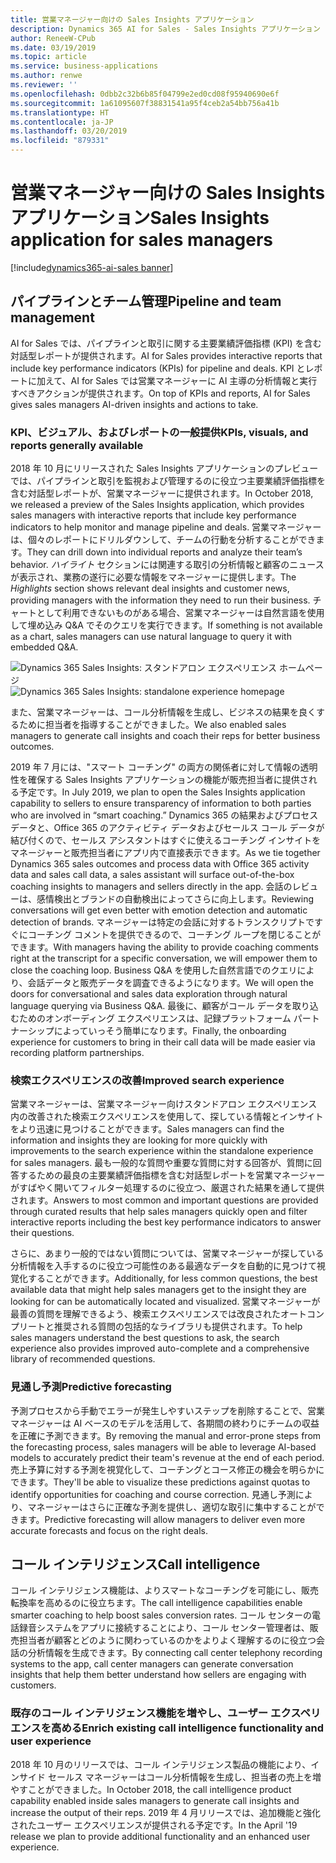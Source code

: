 ```yaml
---
title: 営業マネージャー向けの Sales Insights アプリケーション
description: Dynamics 365 AI for Sales - Sales Insights アプリケーション
author: ReneeW-CPub
ms.date: 03/19/2019
ms.topic: article
ms.service: business-applications
ms.author: renwe
ms.reviewer: ''
ms.openlocfilehash: 0dbb2c32b6b85f04799e2ed0cd08f95940690e6f
ms.sourcegitcommit: 1a61095607f38831541a95f4ceb2a54bb756a41b
ms.translationtype: HT
ms.contentlocale: ja-JP
ms.lasthandoff: 03/20/2019
ms.locfileid: "879331"
---
```

#  <a name="sales-insights-application-for-sales-managers"></a><span data-ttu-id="b5450-103">営業マネージャー向けの Sales Insights アプリケーション</span><span class="sxs-lookup"><span data-stu-id="b5450-103">Sales Insights application for sales managers</span></span>
[!include[dynamics365-ai-sales banner](../../includes/dynamics365-ai-sales.md)]


## <a name="pipeline-and-team-management"></a><span data-ttu-id="b5450-104">パイプラインとチーム管理</span><span class="sxs-lookup"><span data-stu-id="b5450-104">Pipeline and team management</span></span>

<span data-ttu-id="b5450-105">AI for Sales では、パイプラインと取引に関する主要業績評価指標 (KPI) を含む対話型レポートが提供されます。</span><span class="sxs-lookup"><span data-stu-id="b5450-105">AI for Sales provides interactive reports that include key performance indicators (KPIs) for pipeline and deals.</span></span> <span data-ttu-id="b5450-106">KPI とレポートに加えて、AI for Sales では営業マネージャーに AI 主導の分析情報と実行すべきアクションが提供されます。</span><span class="sxs-lookup"><span data-stu-id="b5450-106">On top of KPIs and reports, AI for Sales gives sales managers AI-driven insights and actions to take.</span></span>

### <a name="kpis-visuals-and-reports-generally-available"></a><span data-ttu-id="b5450-107">KPI、ビジュアル、およびレポートの一般提供</span><span class="sxs-lookup"><span data-stu-id="b5450-107">KPIs, visuals, and reports generally available</span></span>

<span data-ttu-id="b5450-108">2018 年 10 月にリリースされた Sales Insights アプリケーションのプレビューでは、パイプラインと取引を監視および管理するのに役立つ主要業績評価指標を含む対話型レポートが、営業マネージャーに提供されます。</span><span class="sxs-lookup"><span data-stu-id="b5450-108">In October 2018, we released a preview of the Sales Insights application, which provides sales managers with interactive reports that include key performance indicators to help monitor and manage pipeline and deals.</span></span> <span data-ttu-id="b5450-109">営業マネージャーは、個々のレポートにドリルダウンして、チームの行動を分析することができます。</span><span class="sxs-lookup"><span data-stu-id="b5450-109">They can drill down into individual reports and analyze their team’s behavior.</span></span> <span data-ttu-id="b5450-110">*ハイライト* セクションには関連する取引の分析情報と顧客のニュースが表示され、業務の遂行に必要な情報をマネージャーに提供します。</span><span class="sxs-lookup"><span data-stu-id="b5450-110">The *Highlights* section shows relevant deal insights and customer news, providing managers with the information they need to run their business.</span></span> <span data-ttu-id="b5450-111">チャートとして利用できないものがある場合、営業マネージャーは自然言語を使用して埋め込み Q&A でそのクエリを実行できます。</span><span class="sxs-lookup"><span data-stu-id="b5450-111">If something is not available as a chart, sales managers can use natural language to query it with embedded Q&A.</span></span>

<span data-ttu-id="b5450-112">![Dynamics 365 Sales Insights: スタンドアロン エクスペリエンス ホームページ](media/dynamics365-ai-sales-standalone-experience-1.png "Dynamics 365 Sales Insights: スタンドアロン エクスペリエンス ホームページ")</span><span class="sxs-lookup"><span data-stu-id="b5450-112">![Dynamics 365 Sales Insights: standalone experience homepage](media/dynamics365-ai-sales-standalone-experience-1.png "Dynamics 365 Sales Insights: standalone experience homepage")</span></span>
<!-- Picture 1 -->

<span data-ttu-id="b5450-113">また、営業マネージャーは、コール分析情報を生成し、ビジネスの結果を良くするために担当者を指導することができました。</span><span class="sxs-lookup"><span data-stu-id="b5450-113">We also enabled sales managers to generate call insights and coach their reps for better business outcomes.</span></span>

<span data-ttu-id="b5450-114">2019 年 7 月には、"スマート コーチング" の両方の関係者に対して情報の透明性を確保する Sales Insights アプリケーションの機能が販売担当者に提供される予定です。</span><span class="sxs-lookup"><span data-stu-id="b5450-114">In July 2019, we plan to open the Sales Insights application capability to sellers to ensure transparency of information to both parties who are involved in “smart coaching.”</span></span> <span data-ttu-id="b5450-115">Dynamics 365 の結果およびプロセス データと、Office 365 のアクティビティ データおよびセールス コール データが結び付くので、セールス アシスタントはすぐに使えるコーチング インサイトをマネージャーと販売担当者にアプリ内で直接表示できます。</span><span class="sxs-lookup"><span data-stu-id="b5450-115">As we tie together Dynamics 365 sales outcomes and process data with Office 365 activity data and sales call data, a sales assistant will surface out-of-the-box coaching insights to managers and sellers directly in the app.</span></span> <span data-ttu-id="b5450-116">会話のレビューは、感情検出とブランドの自動検出によってさらに向上します。</span><span class="sxs-lookup"><span data-stu-id="b5450-116">Reviewing conversations will get even better with emotion detection and automatic detection of brands.</span></span> <span data-ttu-id="b5450-117">マネージャーは特定の会話に対するトランスクリプトですぐにコーチング コメントを提供できるので、コーチング ループを閉じることができます。</span><span class="sxs-lookup"><span data-stu-id="b5450-117">With managers having the ability to provide coaching comments right at the transcript for a specific conversation, we will empower them to close the coaching loop.</span></span> <span data-ttu-id="b5450-118">Business Q&A を使用した自然言語でのクエリにより、会話データと販売データを調査できるようになります。</span><span class="sxs-lookup"><span data-stu-id="b5450-118">We will open the doors for conversational and sales data exploration through natural language querying via Business Q&A.</span></span> <span data-ttu-id="b5450-119">最後に、顧客がコール データを取り込むためのオンボーディング エクスペリエンスは、記録プラットフォーム パートナーシップによっていっそう簡単になります。</span><span class="sxs-lookup"><span data-stu-id="b5450-119">Finally, the onboarding experience for customers to bring in their call data will be made easier via recording platform partnerships.</span></span>

### <a name="improved-search-experience"></a><span data-ttu-id="b5450-120">検索エクスペリエンスの改善</span><span class="sxs-lookup"><span data-stu-id="b5450-120">Improved search experience</span></span> 
<span data-ttu-id="b5450-121">営業マネージャーは、営業マネージャー向けスタンドアロン エクスペリエンス内の改善された検索エクスペリエンスを使用して、探している情報とインサイトをより迅速に見つけることができます。</span><span class="sxs-lookup"><span data-stu-id="b5450-121">Sales managers can find the information and insights they are looking for more quickly with improvements to the search experience within the standalone experience for sales managers.</span></span> <span data-ttu-id="b5450-122">最も一般的な質問や重要な質問に対する回答が、質問に回答するための最良の主要業績評価指標を含む対話型レポートを営業マネージャーがすばやく開いてフィルター処理するのに役立つ、厳選された結果を通して提供されます。</span><span class="sxs-lookup"><span data-stu-id="b5450-122">Answers to most common and important questions are provided through curated results that help sales managers quickly open and filter interactive reports including the best key performance indicators to answer their questions.</span></span>

<span data-ttu-id="b5450-123">さらに、あまり一般的ではない質問については、営業マネージャーが探している分析情報を入手するのに役立つ可能性のある最適なデータを自動的に見つけて視覚化することができます。</span><span class="sxs-lookup"><span data-stu-id="b5450-123">Additionally, for less common questions, the best available data that might help sales managers get to the insight they are looking for can be automatically located and visualized.</span></span> <span data-ttu-id="b5450-124">営業マネージャーが最善の質問を理解できるよう、検索エクスペリエンスでは改良されたオートコンプリートと推奨される質問の包括的なライブラリも提供されます。</span><span class="sxs-lookup"><span data-stu-id="b5450-124">To help sales managers understand the best questions to ask, the search experience also provides improved auto-complete and a comprehensive library of recommended questions.</span></span>


### <a name="predictive-forecasting"></a><span data-ttu-id="b5450-125">見通し予測</span><span class="sxs-lookup"><span data-stu-id="b5450-125">Predictive forecasting</span></span>

<span data-ttu-id="b5450-126">予測プロセスから手動でエラーが発生しやすいステップを削除することで、営業マネージャーは AI ベースのモデルを活用して、各期間の終わりにチームの収益を正確に予測できます。</span><span class="sxs-lookup"><span data-stu-id="b5450-126">By removing the manual and error-prone steps from the forecasting process, sales managers will be able to leverage AI-based models to accurately predict their team's revenue at the end of each period.</span></span> <span data-ttu-id="b5450-127">売上予算に対する予測を視覚化して、コーチングとコース修正の機会を明らかにできます。</span><span class="sxs-lookup"><span data-stu-id="b5450-127">They'll be able to visualize these predictions against quotas to identify opportunities for coaching and course correction.</span></span> <span data-ttu-id="b5450-128">見通し予測により、マネージャーはさらに正確な予測を提供し、適切な取引に集中することができます。</span><span class="sxs-lookup"><span data-stu-id="b5450-128">Predictive forecasting will allow managers to deliver even more accurate forecasts and focus on the right deals.</span></span>


## <a name="call-intelligence"></a><span data-ttu-id="b5450-129">コール インテリジェンス</span><span class="sxs-lookup"><span data-stu-id="b5450-129">Call intelligence</span></span>

<span data-ttu-id="b5450-130">コール インテリジェンス機能は、よりスマートなコーチングを可能にし、販売転換率を高めるのに役立ちます。</span><span class="sxs-lookup"><span data-stu-id="b5450-130">The call intelligence capabilities enable smarter coaching to help boost sales conversion rates.</span></span> <span data-ttu-id="b5450-131">コール センターの電話録音システムをアプリに接続することにより、コール センター管理者は、販売担当者が顧客とどのように関わっているのかをよりよく理解するのに役立つ会話の分析情報を生成できます。</span><span class="sxs-lookup"><span data-stu-id="b5450-131">By connecting call center telephony recording systems to the app, call center managers can generate conversation insights that help them better understand how sellers are engaging with customers.</span></span>

### <a name="enrich-existing-call-intelligence-functionality-and-user-experience"></a><span data-ttu-id="b5450-132">既存のコール インテリジェンス機能を増やし、ユーザー エクスペリエンスを高める</span><span class="sxs-lookup"><span data-stu-id="b5450-132">Enrich existing call intelligence functionality and user experience</span></span>
<span data-ttu-id="b5450-133">2018 年 10 月のリリースでは、コール インテリジェンス製品の機能により、インサイド セールス マネージャーはコール分析情報を生成し、担当者の売上を増やすことができました。</span><span class="sxs-lookup"><span data-stu-id="b5450-133">In October 2018, the call intelligence product capability enabled inside sales managers to generate call insights and increase the output of their reps.</span></span> <span data-ttu-id="b5450-134">2019 年 4 月リリースでは、追加機能と強化されたユーザー エクスペリエンスが提供される予定です。</span><span class="sxs-lookup"><span data-stu-id="b5450-134">In the April '19 release we plan to provide additional functionality and an enhanced user experience.</span></span>
